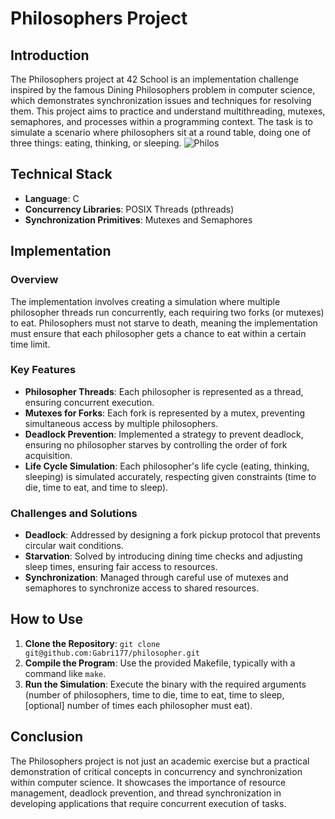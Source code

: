 # Philosophers Project





## Introduction

The Philosophers project at 42 School is an implementation challenge inspired by the famous Dining Philosophers problem in computer science, which demonstrates synchronization issues and techniques for resolving them. This project aims to practice and understand multithreading, mutexes, semaphores, and processes within a programming context. The task is to simulate a scenario where philosophers sit at a round table, doing one of three things: eating, thinking, or sleeping.
![Philos](https://media.geeksforgeeks.org/wp-content/uploads/20231107114729/dining_philosopher_problem.png)
## Technical Stack

- **Language**: C
- **Concurrency Libraries**: POSIX Threads (pthreads)
- **Synchronization Primitives**: Mutexes and Semaphores

## Implementation

### Overview

The implementation involves creating a simulation where multiple philosopher threads run concurrently, each requiring two forks (or mutexes) to eat. Philosophers must not starve to death, meaning the implementation must ensure that each philosopher gets a chance to eat within a certain time limit.



### Key Features

- **Philosopher Threads**: Each philosopher is represented as a thread, ensuring concurrent execution.
- **Mutexes for Forks**: Each fork is represented by a mutex, preventing simultaneous access by multiple philosophers.
- **Deadlock Prevention**: Implemented a strategy to prevent deadlock, ensuring no philosopher starves by controlling the order of fork acquisition.
- **Life Cycle Simulation**: Each philosopher's life cycle (eating, thinking, sleeping) is simulated accurately, respecting given constraints (time to die, time to eat, and time to sleep).

### Challenges and Solutions

- **Deadlock**: Addressed by designing a fork pickup protocol that prevents circular wait conditions.
- **Starvation**: Solved by introducing dining time checks and adjusting sleep times, ensuring fair access to resources.
- **Synchronization**: Managed through careful use of mutexes and semaphores to synchronize access to shared resources.

## How to Use

1. **Clone the Repository**: `git clone git@github.com:Gabri177/philosopher.git`
2. **Compile the Program**: Use the provided Makefile, typically with a command like `make`.
3. **Run the Simulation**: Execute the binary with the required arguments (number of philosophers, time to die, time to eat, time to sleep, [optional] number of times each philosopher must eat).

## Conclusion

The Philosophers project is not just an academic exercise but a practical demonstration of critical concepts in concurrency and synchronization within computer science. It showcases the importance of resource management, deadlock prevention, and thread synchronization in developing applications that require concurrent execution of tasks.
